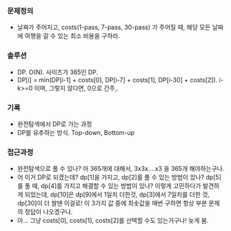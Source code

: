 ### 문제정의
- 날짜가 주어지고, costs(1-pass, 7-pass, 30-pass) 가 주어질 때, 해당 모든 날짜에 여행을 갈 수 있는 최소 비용을 구하라. 
### 솔루션
- DP. O(N). 사이즈가 365인 DP. 
- DP[i] = min(DP[i-1] + costs[0], DP[i-7] + costs[1], DP[i-30] + costs[2]). i-k>=0 이며, 그렇지 않다면, 0으로 간주,.
### 기록
- 완전탐색에서 DP로 가는 과정
- DP를 유추하는 방식. Top-down, Bottom-up
### 접근과정
- 완전탐색으로 풀 수 있나? 아 365개에 대해서, 3x3x....x3 을 365개 해야하는구나. 
- 어 이거 DP로 되겠는데? dp[1]을 가지고, dp[2]를 풀 수 있는 방법이 있나? dp[5]를 풀 때, dp[4]를 가지고 해결할 수 있는 방법이 있나? 이렇게 고민하다가 발견하게 되었는데, dp[10]은 dp[9]에서 1일치 더한것, dp[3]에서 7일치를 더한 것, dp[30]이 더 쌀땐 이걸로! 이 3가지 값 중에 최솟값을 매번 구하면 항상 부분 문제의 정답이 나오겠구나. 
- 아... 그냥 costs[0], costs[1], costs[2]를 선택할 수도 있는거구나! 늦게 봄. 
